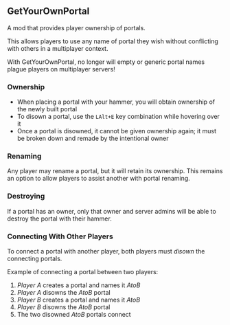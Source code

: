 GetYourOwnPortal
----------------

A mod that provides player ownership of portals.

This allows players to use any name of portal they wish without conflicting
with others in a multiplayer context.

With GetYourOwnPortal, no longer will empty or generic portal names plague players on multiplayer servers!

### Ownership

- When placing a portal with your hammer, you will obtain ownership of the newly built portal
- To disown a portal, use the `LAlt+E` key combination while hovering over it
- Once a portal is disowned, it cannot be given ownership again; it must be broken down and remade by the intentional owner

### Renaming

Any player may rename a portal, but it will retain its ownership. This remains an option
to allow players to assist another with portal renaming.

### Destroying

If a portal has an owner, only that owner and server admins will be able to destroy the portal with their hammer.

### Connecting With Other Players

To connect a portal with another player, both players must *disown* the connecting portals.

Example of connecting a portal between two players:
1. *Player A* creates a portal and names it *AtoB*
2. *Player A* disowns the *AtoB* portal
3. *Player B* creates a portal and names it *AtoB*
4. *Player B* disowns the *AtoB* portal
5. The two disowned *AtoB* portals connect
